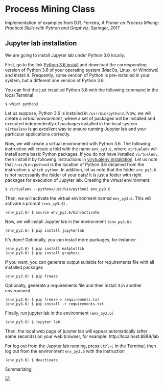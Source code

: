 # Process Mining Class
Implementation of examples from D.R. Ferreira, *A Primer on Process Mining: Practical Skills with Python and Graphviz*, Springer, 2017

## Jupyter lab installation
We are going to install Jupyter lab under Python 3.6 locally.

First, go to the link [Python 3.6 install](https://www.python.org/downloads/release/python-360/) and download the corresponding version of Python 3.6 of your operating system (MacOs, Linux, or Windows) and install it. Frequently, some version of Python is pre-installed in your system, but a different one version of Python 3.6.

You can find the just installed Python 3.6 with the following command in the local Terminal

    $ which python3
  
Let us suppose, Python 3.6 is installed in `/usr/bin/python3`. Now, we will create a *virtual environment*, where a set of packages will be installed and executed independently of packages installed in the local system. `virtualenv` is an excellent way to ensure running Jupyter lab and your particular applications correctly.

Now, we will create a virtual environment with Python 3.6. The following instruction will create a fold with the name `env_py3.6`, where `virtualenv` will install some basic Python packages. If you do not have installed `virtualenv`, then install it by following instructions in [virvtualenv installation](https://virtualenv.pypa.io/en/stable/installation/). Let us note that `/usr/bin/python3` is the location of Python 3.6 obtained from the instruction `$ which python`. In addition, let us note that the folder `env_py3.6` is not necessarily the folder of your data! It is just a folder with right packages for execution of Jupyter lab. Creating the virtual environment:

    $ virtualenv --python=/usr/bin/python3 env_py3.6

Then, we will activate the virtual environment named `env_py3.6`. This will activate a prompt `(env_py3.6)`.

    (env_py3.6) $ source env_py3.6/bin/activate

Now, we will install Jupyter lab in the environment `(env_py3.6)`:

    (env_py3.6) $ pip install jupyterlab

It's done! Optionally, you can install more packages, for instance

    (env_py3.6) $ pip install matplotlib
    (env_py3.6) $ pip install graphviz

If you want, you can generate output suitable for requirements file with all installed packages

    (env_py3.6) $ pip freeze

Optionally, generate a requirements file and then install it in another environment

    (env_py3.6) $ pip freeze > requirements.txt
    (env_py3.6) $ pip install -r requirements.txt

Finally, run jupyter lab in the environment `(env_py3.6)`

    (env_py3.6) $ jupyter lab

Then, the local web page of jupyter lab will appear automatically (after some seconds) on your web browser, for example: http://localhost:8889/lab

For log out from the Jupyter lab running, press `Ctrl-C` in the Terminal, then log out from the environment `env_py3.6` with the instruction

    (env_py3.6) $ deactivate

Summarizing

![](https://github.com/sigifredolaengle/ProcessMiningClass/blob/master/ezgif.com-video-to-gif.gif)